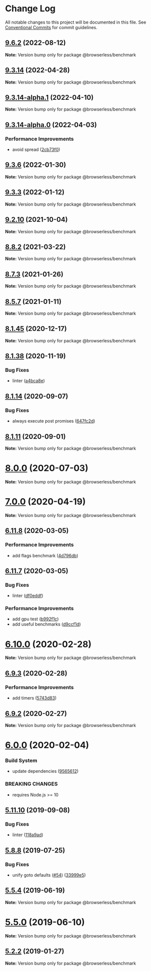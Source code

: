 # Change Log

All notable changes to this project will be documented in this file.
See [Conventional Commits](https://conventionalcommits.org) for commit guidelines.

## [9.6.2](https://github.com/microlinkhq/browserless/compare/v9.6.1...v9.6.2) (2022-08-12)

**Note:** Version bump only for package @browserless/benchmark

## [9.3.14](https://github.com/microlinkhq/browserless/compare/v9.3.14-alpha.3...v9.3.14) (2022-04-28)

**Note:** Version bump only for package @browserless/benchmark

## [9.3.14-alpha.1](https://github.com/microlinkhq/browserless/compare/v9.3.14-alpha.0...v9.3.14-alpha.1) (2022-04-10)

**Note:** Version bump only for package @browserless/benchmark

## [9.3.14-alpha.0](https://github.com/microlinkhq/browserless/compare/v9.3.13...v9.3.14-alpha.0) (2022-04-03)

### Performance Improvements

* avoid spread ([2cb73f0](https://github.com/microlinkhq/browserless/commit/2cb73f0946b679c35b463944210803c23bc8c57f))

## [9.3.6](https://github.com/microlinkhq/browserless/compare/v9.3.5...v9.3.6) (2022-01-30)

**Note:** Version bump only for package @browserless/benchmark

## [9.3.3](https://github.com/microlinkhq/browserless/compare/v9.3.2...v9.3.3) (2022-01-12)

**Note:** Version bump only for package @browserless/benchmark

## [9.2.10](https://github.com/microlinkhq/browserless/compare/v9.2.9...v9.2.10) (2021-10-04)

**Note:** Version bump only for package @browserless/benchmark

## [8.8.2](https://github.com/microlinkhq/browserless/compare/v8.8.1...v8.8.2) (2021-03-22)

**Note:** Version bump only for package @browserless/benchmark

## [8.7.3](https://github.com/microlinkhq/browserless/tree/master/packages/benchmark/compare/v8.7.2...v8.7.3) (2021-01-26)

**Note:** Version bump only for package @browserless/benchmark

## [8.5.7](https://github.com/microlinkhq/browserless/tree/master/packages/benchmark/compare/v8.5.6...v8.5.7) (2021-01-11)

**Note:** Version bump only for package @browserless/benchmark

## [8.1.45](https://github.com/microlinkhq/browserless/tree/master/packages/benchmark/compare/v8.1.44...v8.1.45) (2020-12-17)

**Note:** Version bump only for package @browserless/benchmark

## [8.1.38](https://github.com/microlinkhq/browserless/tree/master/packages/benchmark/compare/v8.1.37...v8.1.38) (2020-11-19)

### Bug Fixes

* linter ([a4bca8e](https://github.com/microlinkhq/browserless/tree/master/packages/benchmark/commit/a4bca8e52d4b6c79f6d8f9b56312b16415ac6470))

## [8.1.14](https://github.com/microlinkhq/browserless/tree/master/packages/benchmark/compare/v8.1.13...v8.1.14) (2020-09-07)

### Bug Fixes

* always execute post promises ([647fc2d](https://github.com/microlinkhq/browserless/tree/master/packages/benchmark/commit/647fc2dd705b97a68006adce4b3c3bdaf9b13042))

## [8.1.11](https://github.com/microlinkhq/browserless/tree/master/packages/benchmark/compare/v8.1.10...v8.1.11) (2020-09-01)

**Note:** Version bump only for package @browserless/benchmark

# [8.0.0](https://github.com/microlinkhq/browserless/tree/master/packages/benchmark/compare/v7.6.4...v8.0.0) (2020-07-03)

**Note:** Version bump only for package @browserless/benchmark

# [7.0.0](https://github.com/microlinkhq/browserless/tree/master/packages/benchmark/compare/v6.14.4...v7.0.0) (2020-04-19)

**Note:** Version bump only for package @browserless/benchmark

## [6.11.8](https://github.com/microlinkhq/browserless/tree/master/packages/benchmark/compare/v6.11.7...v6.11.8) (2020-03-05)

### Performance Improvements

* add flags benchmark ([4d796db](https://github.com/microlinkhq/browserless/tree/master/packages/benchmark/commit/4d796db11c90c001625497a3bfee2dc51fb50ef3))

## [6.11.7](https://github.com/microlinkhq/browserless/tree/master/packages/benchmark/compare/v6.11.6...v6.11.7) (2020-03-05)

### Bug Fixes

* linter ([df0eddf](https://github.com/microlinkhq/browserless/tree/master/packages/benchmark/commit/df0eddf223a28d2b900c136c9f223fbbcf58e4f6))

### Performance Improvements

* add gpu test ([b992f1c](https://github.com/microlinkhq/browserless/tree/master/packages/benchmark/commit/b992f1c00222939d6d127c7aba524aced380a622))
* add useful benchmarks ([d9ccf1d](https://github.com/microlinkhq/browserless/tree/master/packages/benchmark/commit/d9ccf1dcfbb87f481271fb2a2dda3972a3478205))

# [6.10.0](https://github.com/microlinkhq/browserless/tree/master/packages/benchmark/compare/v6.9.3...v6.10.0) (2020-02-28)

**Note:** Version bump only for package @browserless/benchmark

## [6.9.3](https://github.com/microlinkhq/browserless/tree/master/packages/benchmark/compare/v6.9.2...v6.9.3) (2020-02-28)

### Performance Improvements

* add timers ([5743d83](https://github.com/microlinkhq/browserless/tree/master/packages/benchmark/commit/5743d83e3a8584f068006f5da92237120a3307ce))

## [6.9.2](https://github.com/microlinkhq/browserless/tree/master/packages/benchmark/compare/v6.9.1...v6.9.2) (2020-02-27)

**Note:** Version bump only for package @browserless/benchmark

# [6.0.0](https://github.com/microlinkhq/browserless/tree/master/packages/benchmark/compare/v5.22.1...v6.0.0) (2020-02-04)

### Build System

* update dependencies ([9565612](https://github.com/microlinkhq/browserless/tree/master/packages/benchmark/commit/956561290aad05cca7b090b53a50f601bae20a67))

### BREAKING CHANGES

* requires Node.js >= 10

## [5.11.10](https://github.com/microlinkhq/browserless/tree/master/packages/benchmark/compare/v5.11.9...v5.11.10) (2019-09-08)

### Bug Fixes

* linter ([118a9ad](https://github.com/microlinkhq/browserless/tree/master/packages/benchmark/commit/118a9ad))

## [5.8.8](https://github.com/microlinkhq/browserless/tree/master/packages/benchmark/compare/v5.8.7...v5.8.8) (2019-07-25)

### Bug Fixes

* unify goto defaults ([#54](https://github.com/microlinkhq/browserless/tree/master/packages/benchmark/issues/54)) ([33999e5](https://github.com/microlinkhq/browserless/tree/master/packages/benchmark/commit/33999e5))

## [5.5.4](https://github.com/microlinkhq/browserless/tree/master/packages/benchmark/compare/v5.5.3...v5.5.4) (2019-06-19)

**Note:** Version bump only for package @browserless/benchmark

# [5.5.0](https://github.com/microlinkhq/browserless/tree/master/packages/benchmark/compare/v5.4.1...v5.5.0) (2019-06-10)

**Note:** Version bump only for package @browserless/benchmark

## [5.2.2](https://github.com/microlinkhq/browserless/tree/master/packages/benchmark/compare/v5.2.1...v5.2.2) (2019-01-27)

**Note:** Version bump only for package @browserless/benchmark
